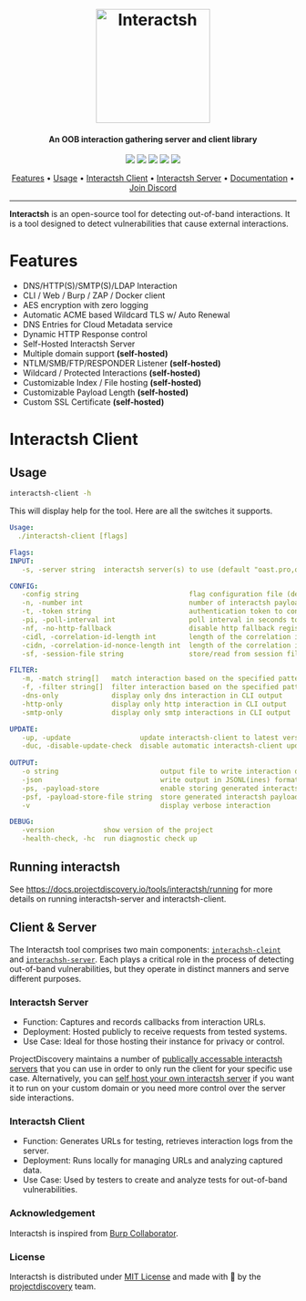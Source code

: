 <h1 align="center">
  <br>
<img src="https://user-images.githubusercontent.com/8293321/150756129-df9990c2-cdc0-4c6e-b3ae-3d17079968c5.png" width="200px" alt="Interactsh"></a>
</h1>
<h4 align="center">An OOB interaction gathering server and client library</h4>

<p align="center">
<a href="https://opensource.org/licenses/MIT"><img src="https://img.shields.io/badge/license-MIT-_red.svg"></a>
<a href="https://github.com/projectdiscovery/interactsh/issues"><img src="https://img.shields.io/badge/contributions-welcome-brightgreen.svg?style=flat"></a>
<a href="https://goreportcard.com/badge/github.com/projectdiscovery/interactsh"><img src="https://goreportcard.com/badge/github.com/projectdiscovery/interactsh"></a>
<a href="https://twitter.com/pdiscoveryio"><img src="https://img.shields.io/twitter/follow/pdiscoveryio.svg?logo=twitter"></a>
<a href="https://discord.gg/projectdiscovery"><img src="https://img.shields.io/discord/695645237418131507.svg?logo=discord"></a>
</p>

<p align="center">
  <a href="#features">Features</a> •
  <a href="#usage">Usage</a> •
  <a href="#interactsh-client">Interactsh Client</a> •
  <a href="#interactsh-server">Interactsh Server</a> •
  <a href="https://docs.projectdiscovery.io/tools/interactsh/overview">Documentation</a> •
  <a href="https://discord.gg/projectdiscovery">Join Discord</a>
</p>

---

**Interactsh** is an open-source tool for detecting out-of-band interactions. It is a tool designed to detect vulnerabilities that cause external interactions.

# Features

- DNS/HTTP(S)/SMTP(S)/LDAP Interaction
- CLI / Web / Burp / ZAP / Docker client
- AES encryption with zero logging
- Automatic ACME based Wildcard TLS w/ Auto Renewal
- DNS Entries for Cloud Metadata service
- Dynamic HTTP Response control
- Self-Hosted Interactsh Server
- Multiple domain support **(self-hosted)**
- NTLM/SMB/FTP/RESPONDER Listener **(self-hosted)**
- Wildcard / Protected Interactions **(self-hosted)**
- Customizable Index / File hosting **(self-hosted)**
- Customizable Payload Length **(self-hosted)**
- Custom SSL Certificate **(self-hosted)**

# Interactsh Client

## Usage

```sh
interactsh-client -h
```

This will display help for the tool. Here are all the switches it supports.

```yaml
Usage:
  ./interactsh-client [flags]

Flags:
INPUT:
   -s, -server string  interactsh server(s) to use (default "oast.pro,oast.live,oast.site,oast.online,oast.fun,oast.me")

CONFIG:
   -config string                           flag configuration file (default "$HOME/.config/interactsh-client/config.yaml")
   -n, -number int                          number of interactsh payload to generate (default 1)
   -t, -token string                        authentication token to connect protected interactsh server
   -pi, -poll-interval int                  poll interval in seconds to pull interaction data (default 5)
   -nf, -no-http-fallback                   disable http fallback registration
   -cidl, -correlation-id-length int        length of the correlation id preamble (default 20)
   -cidn, -correlation-id-nonce-length int  length of the correlation id nonce (default 13)
   -sf, -session-file string                store/read from session file

FILTER:
   -m, -match string[]   match interaction based on the specified pattern
   -f, -filter string[]  filter interaction based on the specified pattern
   -dns-only             display only dns interaction in CLI output
   -http-only            display only http interaction in CLI output
   -smtp-only            display only smtp interactions in CLI output

UPDATE:
   -up, -update                 update interactsh-client to latest version
   -duc, -disable-update-check  disable automatic interactsh-client update check
   
OUTPUT:
   -o string                         output file to write interaction data
   -json                             write output in JSONL(ines) format
   -ps, -payload-store               enable storing generated interactsh payload to file
   -psf, -payload-store-file string  store generated interactsh payloads to given file (default "interactsh_payload.txt")
   -v                                display verbose interaction

DEBUG:
   -version            show version of the project
   -health-check, -hc  run diagnostic check up
```

## Running interactsh
See https://docs.projectdiscovery.io/tools/interactsh/running for more details on running interactsh-server and interactsh-client.

## Client & Server
The Interactsh tool comprises two main components: [`interachsh-cleint`](https://docs.projectdiscovery.io/tools/interactsh/running) and [`interachsh-server`](https://docs.projectdiscovery.io/tools/interactsh/server). Each plays a critical role in the process of detecting out-of-band vulnerabilities, but they operate in distinct manners and serve different purposes.

### Interactsh Server
* Function: Captures and records callbacks from interaction URLs.
* Deployment: Hosted publicly to receive requests from tested systems.
* Use Case: Ideal for those hosting their instance for privacy or control.

ProjectDiscovery maintains a number of [publically accessable interactsh servers](https://docs.projectdiscovery.io/tools/interactsh/running#projectdiscovery-interachsh-servers) that you can use in order to only run the client for your specific use case. Alternatively, you can [self host your own interactsh server](https://docs.projectdiscovery.io/tools/interactsh/running#self-hosted-interactsh-server) if you want it to run on your custom domain or you need more control over the server side interactions.

### Interactsh Client
* Function: Generates URLs for testing, retrieves interaction logs from the server.
* Deployment: Runs locally for managing URLs and analyzing captured data.
* Use Case: Used by testers to create and analyze tests for out-of-band vulnerabilities.

### Acknowledgement

Interactsh is inspired from [Burp Collaborator](https://portswigger.net/burp/documentation/collaborator).

### License

Interactsh is distributed under [MIT License](https://github.com/projectdiscovery/interactsh/blob/master/LICENSE.md) and made with 🖤 by the [projectdiscovery](https://projectdiscovery.io) team.


